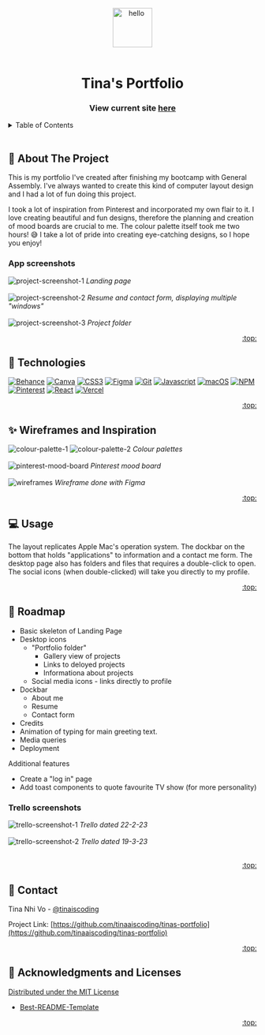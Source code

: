 <a name="readme-top"></a>

<!-- PROJECT SHIELDS -->
<!--
*** I'm using markdown "reference style" links for readability.
*** Reference links are enclosed in brackets [ ] instead of parentheses ( ).
*** See the bottom of this document for the declaration of the reference variables
*** for contributors-url, forks-url, etc. This is an optional, concise syntax you may use.
*** https://www.markdownguide.org/basic-syntax/#reference-style-links
-->

<!-- PROJECT LOGO -->
<div align="center">
  <img src="./src/images/onigiri2.png" alt="hello" width="80"> 
</div>
<!--
<div align="center">
  <a href="https://github.com/tinaaiscoding/tinas-portfolio">
    <img src="images/logo.png" alt="Logo" width="80" height="80">
  </a>
-->
<br>

<h1 align="center">Tina's Portfolio</h1>
  <h3 align="center">
    View current site <a href="https://tina-vo.vercel.app/">here</a>
  </h3>
</div>

<!-- TABLE OF CONTENTS -->
<details>
  <summary>Table of Contents</summary>
  <ol>
    <li><a href="#pencil-about-the-project">About The Project</a></li>
    <li><a href="#rocket-technologies">Technologies</a></li>
    <li><a href="#sparkles-wireframes-and-inspiration">Wireframes and Inspiration</a></li>
    <li><a href="#computer-usage">Usage</a></li>
    <li><a href="#car-roadmap">Roadmap</a></li>
    <li><a href="#iphone-contact">Contact</a></li>
    <li><a href="#bow-acknowledgments-and-licenses">Acknowledgments and Licenses</a></li>
  </ol>
</details>

<br>
<!-- ABOUT THE PROJECT -->

## :pencil: About The Project

<!-- [![Product Name Screen Shot][product-screenshot]](https://example.com) -->

This is my portfolio I've created after finishing my bootcamp with General Assembly. I've always wanted to create this kind of computer layout design and I had a lot of fun doing this project.

I took a lot of inspiration from Pinterest and incorporated my own flair to it. I love creating beautiful and fun designs, therefore the planning and creation of mood boards are crucial to me. The colour palette itself took me two hours! 😅 I take a lot of pride into creating eye-catching designs, so I hope you enjoy!

### App screenshots 
![project-screenshot-1](./src/images/READMEImages/project-screenshot-1.png)
_Landing page_
<br>
<br>
![project-screenshot-2](./src/images/READMEImages/project-screenshot-2.png)
_Resume and contact form, displaying multiple "windows"_
<br>
<br>
![project-screenshot-3](./src/images/READMEImages/project-screenshot-3.png)
_Project folder_
<p align="right"><a href="#readme-top">:top:</a></p>

## :rocket: Technologies

[![Behance][behance]][behance-url]
[![Canva][canva]][canva-url]
[![CSS3][css3]][css-url]
[![Figma][figma]][figma-url]
[![Git][git]][git-url]
[![Javascript][javascript]][javascript-url]
[![macOS][macOS]][macOS-url]
[![NPM][npm]][npm-url]
[![Pinterest][pinterest]][pinterest-url]
[![React][react.js]][react-url]
[![Vercel][vercel]][vercel-url]

<p align="right"><a href="#readme-top">:top:</a></p>

## :sparkles: Wireframes and Inspiration

![colour-palette-1](./src/images/READMEImages/colour-palette-1.png)
![colour-palette-2](./src/images/READMEImages/colour-palette-2.png)
*Colour palettes*
<br>
<br>
![pinterest-mood-board](./src/images/READMEImages/pinterest-mood-board.png)
*Pinterest mood board*
<br>
<br>
![wireframes](./src/images/READMEImages/wireframes.png)
*Wireframe done with Figma*

<p align="right"><a href="#readme-top">:top:</a></p>

<!-- USAGE EXAMPLES -->

## :computer: Usage

The layout replicates Apple Mac's operation system. The dockbar on the bottom that holds "applications" to information and a contact me form. The desktop page also has folders and files that requires a double-click to open. The social icons (when double-clicked) will take you directly to my profile.

<p align="right"><a href="#readme-top">:top:</a></p>

<!-- ROADMAP -->

## :car: Roadmap

- Basic skeleton of Landing Page
- Desktop icons
  - "Portfolio folder"
    - Gallery view of projects
    - Links to deloyed projects
    - Informationa about projects
  - Social media icons - links directly to profile
- Dockbar
  - About me
  - Resume
  - Contact form
- Credits
- Animation of typing for main greeting text.
- Media queries
- Deployment

Additional features

- Create a "log in" page
- Add toast components to quote favourite TV show (for more personality)

### Trello screenshots
![trello-screenshot-1](./src/images/READMEImages/trello-screenshot-1.png)
*Trello dated 22-2-23*
<br>
<br>
![trello-screenshot-2](./src/images/READMEImages/trello-screenshot-2.png)
*Trello dated 19-3-23*
<br>
<br>

<!-- See the [open issues](https://github.com/tinaaiscoding/tinas-portfolio/issues) for a full list of proposed features (and known issues). -->

<p align="right"><a href="#readme-top">:top:</a></p>

<!-- CONTACT -->

## :iphone: Contact

Tina Nhi Vo - [@tinaiscoding](https://twitter.com/tinaiscoding)

Project Link: [https://github.com/tinaaiscoding/tinas-portfolio](https://github.com/tinaaiscoding/tinas-portfolio)

<p align="right"><a href="#readme-top">:top:</a></p>

<!-- ACKNOWLEDGMENTS & LICENSE -->

## :bow: Acknowledgments and Licenses

[Distributed under the MIT License](https://github.com/othneildrew/Best-README-Template/blob/master/LICENSE.txt)

- [Best-README-Template](https://github.com/othneildrew/Best-README-Template)
<!-- * []()
- []() -->

<p align="right"><a href="#readme-top">:top:</a></p>

<!-- MARKDOWN LINKS & IMAGES -->
<!-- https://www.markdownguide.org/basic-syntax/#reference-style-links -->

[contributors-shield]: https://img.shields.io/github/contributors/tinaaiscoding/tinas-portfolio.svg?style=for-the-badge
[contributors-url]: https://github.com/tinaaiscoding/tinas-portfolio/graphs/contributors
[forks-shield]: https://img.shields.io/github/forks/tinaaiscoding/tinas-portfolio.svg?style=for-the-badge
[forks-url]: https://github.com/tinaaiscoding/tinas-portfolio/network/members
[stars-shield]: https://img.shields.io/github/stars/tinaaiscoding/tinas-portfolio.svg?style=for-the-badge
[stars-url]: https://github.com/tinaaiscoding/tinas-portfolio/stargazers
[issues-shield]: https://img.shields.io/github/issues/tinaaiscoding/tinas-portfolio.svg?style=for-the-badge
[issues-url]: https://github.com/tinaaiscoding/tinas-portfolio/issues
[license-shield]: https://img.shields.io/github/license/tinaaiscoding/tinas-portfolio.svg?style=for-the-badge
[license-url]: https://github.com/tinaaiscoding/tinas-portfolio/blob/master/LICENSE.txt
[linkedin-shield]: https://img.shields.io/badge/-LinkedIn-black.svg?style=for-the-badge&logo=linkedin&colorB=555
[linkedin-url]: https://linkedin.com/in/tinanhivo
[product-screenshot]: images/screenshot.png
[react.js]: https://img.shields.io/badge/React-20232A?style=for-the-badge&logo=react&logoColor=61DAFB
[react-url]: https://reactjs.org/
[javascript]: https://img.shields.io/badge/JavaScript-323330?style=for-the-badge&logo=javascript&logoColor=F7DF1E
[javascript-url]: https://www.javascript.com/
[css3]: https://img.shields.io/badge/CSS3-1572B6?style=for-the-badge&logo=css3&logoColor=white
[css-url]: https://www.w3.org/TR/CSS/#css

[figma]: https://img.shields.io/badge/figma-%23F24E1E.svg?style=for-the-badge&logo=figma&logoColor=white]
[figma-url]: https://www.figma.com/
[pinterest]: https://img.shields.io/badge/Pinterest-%23E60023.svg?style=for-the-badge&logo=Pinterest&logoColor=white
[pinterest-url]: https://www.pinterest.com.au/
[canva]: https://img.shields.io/badge/Canva-%2300C4CC.svg?style=for-the-badge&logo=Canva&logoColor=white
[canva-url]: https://www.canva.com/
[behance]: https://img.shields.io/badge/Behance-1769ff?style=for-the-badge&logo=behance&logoColor=white
[behance-url]: https://www.behance.net/
[git]: https://img.shields.io/badge/git-%23F05033.svg?style=for-the-badge&logo=git&logoColor=white
[git-url]: https://git-scm.com/
[macOS]: https://img.shields.io/badge/mac%20os-000000?style=for-the-badge&logo=macos&logoColor=F0F0F0
[macOS-url]: https://www.apple.com/au/macos
[npm]: https://img.shields.io/badge/NPM-%23CB3837.svg?style=for-the-badge&logo=npm&logoColor=white
[npm-url]: https://www.npmjs.com/
[vercel]: https://img.shields.io/badge/vercel-%23000000.svg?style=for-the-badge&logo=vercel&logoColor=white
[vercel-url]: https://vercel.com/
